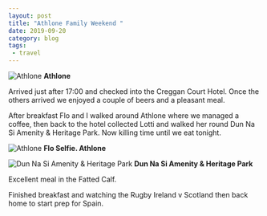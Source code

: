 ```yaml
---
layout: post
title: "Athlone Family Weekend "
date: 2019-09-20
category: blog
tags:
 - travel
---
```



![Athlone](/images/2019/2019-09-20-athlone-1.jpg) **Athlone**
<!--more-->

Arrived just after 17:00 and checked into the Creggan Court Hotel. Once the others arrived we enjoyed a couple of beers and a pleasant meal.

After breakfast Flo and I walked around Athlone where we managed a coffee, then back to the hotel collected Lotti and walked her round Dun Na Si Amenity & Heritage Park. Now killing time until we eat tonight.

![Athlone](/images/2019/2019-09-20-athlone-2.jpg) **Flo Selfie. Athlone**

![Dun Na Si Amenity & Heritage Park](/images/2019/2019-09-20-athlone.jpg) **Dun Na Si Amenity & Heritage Park**

Excellent meal in the Fatted Calf.

Finished breakfast and watching the Rugby Ireland v Scotland then back home to start prep for Spain.
